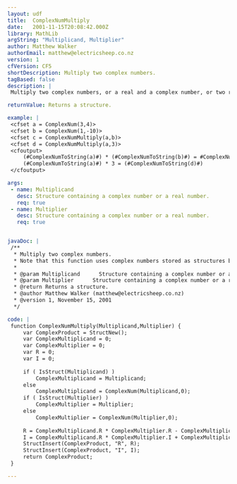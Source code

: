 ```yaml
---
layout: udf
title:  ComplexNumMultiply
date:   2001-11-15T20:08:42.000Z
library: MathLib
argString: "Multiplicand, Multiplier"
author: Matthew Walker
authorEmail: matthew@electricsheep.co.nz
version: 1
cfVersion: CF5
shortDescription: Multiply two complex numbers.
tagBased: false
description: |
 Multiply two complex numbers, or a real and a complex number, or two real numbers and return the result stored as a structure.

returnValue: Returns a structure.

example: |
 <cfset a = ComplexNum(3,4)>
 <cfset b = ComplexNum(1,-10)>
 <cfset c = ComplexNumMultiply(a,b)>
 <cfset d = ComplexNumMultiply(a,3)>
 <cfoutput>
     (#ComplexNumToString(a)#) * (#ComplexNumToString(b)#) = #ComplexNumToString(c)#<br>
     (#ComplexNumToString(a)#) * 3 = (#ComplexNumToString(d)#)
 </cfoutput>

args:
 - name: Multiplicand
   desc: Structure containing a complex number or a real number.
   req: true
 - name: Multiplier
   desc: Structure containing a complex number or a real number.
   req: true


javaDoc: |
 /**
  * Multiply two complex numbers.
  * Note that this function uses complex numbers stored as structures by the ComplexNum() UDF also available in this library.  The ComplexNum() function is also required for this UDF to function.
  * 
  * @param Multiplicand      Structure containing a complex number or a real number. 
  * @param Multiplier      Structure containing a complex number or a real number. 
  * @return Returns a structure. 
  * @author Matthew Walker (matthew@electricsheep.co.nz) 
  * @version 1, November 15, 2001 
  */

code: |
 function ComplexNumMultiply(Multiplicand,Multiplier) {
     var ComplexProduct = StructNew();
     var ComplexMultiplicand = 0;
     var ComplexMultiplier = 0;
     var R = 0;
     var I = 0;
             
     if ( IsStruct(Multiplicand) )
         ComplexMultiplicand = Multiplicand;
     else    
         ComplexMultiplicand = ComplexNum(Multiplicand,0);    
     if ( IsStruct(Multiplier) )
         ComplexMultiplier = Multiplier;
     else    
         ComplexMultiplier = ComplexNum(Multiplier,0);
                 
     R = ComplexMultiplicand.R * ComplexMultiplier.R - ComplexMultiplicand.I * ComplexMultiplier.I;
     I = ComplexMultiplicand.R * ComplexMultiplier.I + ComplexMultiplicand.I * ComplexMultiplier.R;
     StructInsert(ComplexProduct, "R", R);
     StructInsert(ComplexProduct, "I", I);
     return ComplexProduct;
 }

---
```


